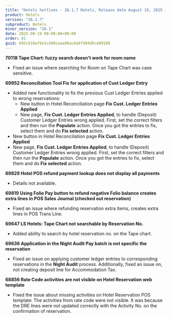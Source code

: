 ```yaml
---
title: "Hotels hotfixes - 26.1.7 Hotels, Release date August 19, 2025 - Hotfixes"
product: Hotels
version: "26.1.7"
subproduct: Hotels
minor_version: "26.1"
date: 2025-08-19 00:00:00+00:00
order: 61
guid: 692c618af6e1c489caaa96ac8a6fd94d9ce09188
---
```


<strong>70118 Tape Chart: fuzzy search doesn't work for room name</strong>
<ul><li>Fixed an issue where searching for Room on Tape Chart was case sensitive.</li></ul>
<strong>69952 Reconciliation Tool Fix for application of Cust Ledger Entry</strong>
<ul><li>Added new functionality to fix the previous Cust Ledger Entries applied to wrong reservations:<ul><li>New button in Hotel Reconciliation page <b>Fix Cust. Ledger Entries Applied</b></li><li>New page, <b>Fix Cust. Ledger Entries Applied</b>, to handle (Deposit) Customer Ledger Entries wrong applied. First, set the correct filters and then run the <b>Populate</b> action. Once you got the entries to fix, select them and do <b>Fix selected</b> action.</li></ul></li>
<li>New button in Hotel Reconciliation page <b>Fix Cust. Ledger Entries Applied</b></li>
<li>New page, <b>Fix Cust. Ledger Entries Applied</b>, to handle (Deposit) Customer Ledger Entries wrong applied. First, set the correct filters and then run the <b>Populate</b> action. Once you got the entries to fix, select them and do <b>Fix selected</b> action.</li></ul>
<strong>69829 Hotel POS refund payment lookup does not display all payments</strong>
<ul><li>Details not available.</li></ul>
<strong>69819 Using Folio Pay button to refund negative Folio balance creates extra lines in POS Sales Journal (checked out reservation)</strong>
<ul><li>Fixed an issue where refunding reservation extra items, creates extra lines in POS Trans Line.</li></ul>
<strong>69647 LS Hotels: Tape Chart not searchable by Reservation No.</strong>
<ul><li>Added ability to search by hotel reservation no. on the Tape chart.</li></ul>
<strong>69636 Application in the Night Audit Pay batch is not specific the reservation</strong>
<ul><li>Fixed an issue on applying customer ledger entries to corresponding reservations in the <b>Night Audit</b> process. Additionally, fixed an issue on, not creating deposit line for Accommodation Tax.</li></ul>
<strong>68856 Rate Code activities are not visible on Hotel Reservation web template</strong>
<ul><li>Fixed the issue about missing activities on Hotel Reservation POS template: The activities from rate code were not visible. It was because the DRE lines were not updated correctly with the Activity No. on the confirmation of reservation.</li></ul>
